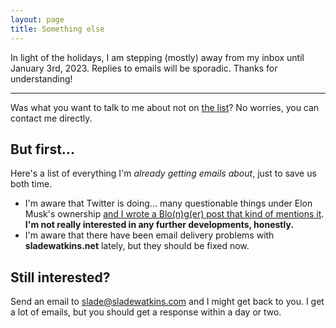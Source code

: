 ```yaml
---
layout: page
title: Something else
---
```


In light of the holidays, I am stepping (mostly) away from my inbox until January 3rd, 2023. Replies to emails will be sporadic. Thanks for understanding!

***

Was what you want to talk to me about not on [the list](/contact/)? No worries, you can contact me directly.

## But first...
Here's a list of everything I'm *already getting emails about*, just to save us both time.
- I'm aware that Twitter is doing... many questionable things under Elon Musk's ownership [and I wrote a Blo(n)g(er) post that kind of mentions it](/blonger/i-think-i-am-done-with-twitter-for-now/). **I'm not really interested in any further developments, honestly.**
- I'm aware that there have been email delivery problems with **sladewatkins.net** lately, but they should be fixed now.

## Still interested?
Send an email to [slade@sladewatkins.com](mailto:slade@sladewatkins.com) and I might get back to you. I get a lot of emails, but you should get a response within a day or two.